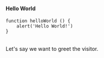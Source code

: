 ####  Hello World

```
function helloWorld () {
    alert('Hello World!')
}
```
<br>
Let's say we want to greet the visitor.